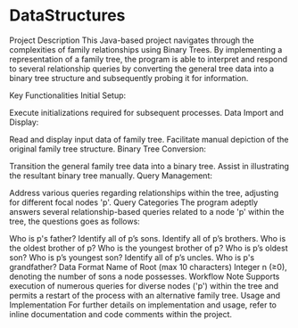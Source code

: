 # DataStructures
Project Description
This Java-based project navigates through the complexities of family relationships using Binary Trees. By implementing a representation of a family tree, the program is able to interpret and respond to several relationship queries by converting the general tree data into a binary tree structure and subsequently probing it for information.

Key Functionalities
Initial Setup:

Execute initializations required for subsequent processes.
Data Import and Display:

Read and display input data of family tree.
Facilitate manual depiction of the original family tree structure.
Binary Tree Conversion:

Transition the general family tree data into a binary tree.
Assist in illustrating the resultant binary tree manually.
Query Management:

Address various queries regarding relationships within the tree, adjusting for different focal nodes 'p'.
Query Categories
The program adeptly answers several relationship-based queries related to a node 'p' within the tree, the questions goes as follows:

Who is p's father?
Identify all of p’s sons.
Identify all of p’s brothers.
Who is the oldest brother of p?
Who is the youngest brother of p?
Who is p’s oldest son?
Who is p’s youngest son?
Identify all of p’s uncles.
Who is p's grandfather?
Data Format
Name of Root (max 10 characters)
Integer n (≥0), denoting the number of sons a node possesses.
Workflow Note
Supports execution of numerous queries for diverse nodes ('p') within the tree and permits a restart of the process with an alternative family tree.
Usage and Implementation
For further details on implementation and usage, refer to inline documentation and code comments within the project.
